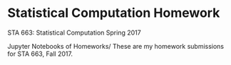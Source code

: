 # Statistical Computation Homework

STA 663: Statistical Computation Spring 2017

Jupyter Notebooks of Homeworks/ These are my homework submissions for STA 663, Fall 2017. 
